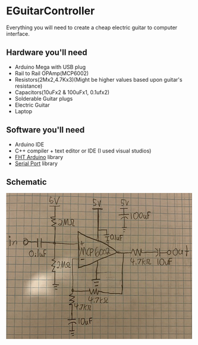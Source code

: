 # EGuitarController
Everything you will need to create a cheap electric guitar to computer interface.
## Hardware you'll need
- Arduino Mega with USB plug
- Rail to Rail OPAmp(MCP6002)
- Resistors(2Mx2,4.7Kx3)(Might be higher values based upon guitar's resistance)
- Capacitors(10uFx2 & 100uFx1<electrolytic>, 0.1ufx2<ceramic>) 
- Solderable Guitar plugs
- Electric Guitar
- Laptop
## Software you'll need
- Arduino IDE
- C++ compiler + text editor or IDE (I used visual studios)
- [FHT Arduino](http://wiki.openmusiclabs.com/wiki/ArduinoFHT) library
- [Serial Port](https://github.com/manashmandal/SerialPort) library
## Schematic
 ![Schematic](https://github.com/jake8796/EGuitarController/blob/main/Schematics/PreAmp(2).jpg)

